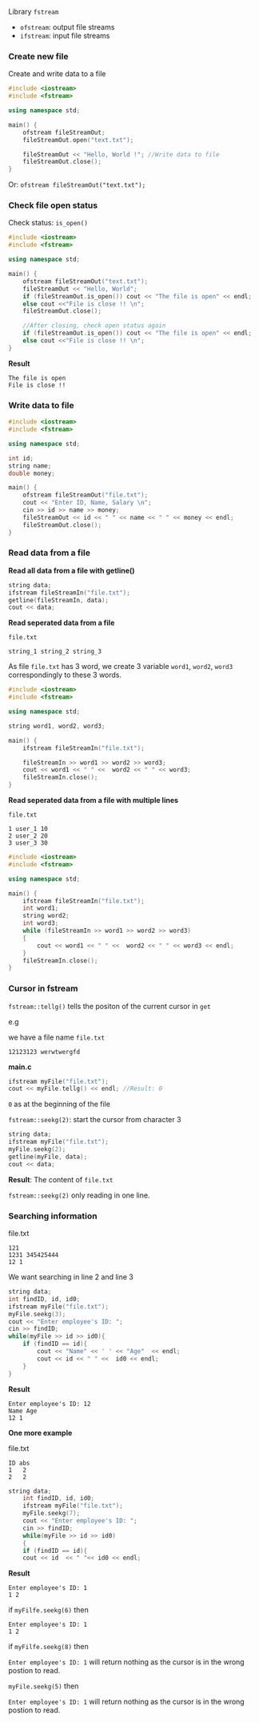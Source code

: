 Library ``fstream``

* ``ofstream``: output file streams
* ``ifstream``: input file streams

### Create new file

Create and write data to a file

```cpp
#include <iostream>
#include <fstream>

using namespace std;

main() {
	ofstream fileStreamOut;
	fileStreamOut.open("text.txt");

	fileStreamOut << "Hello, World !"; //Write data to file
	fileStreamOut.close();
}
```

Or: ``ofstream fileStreamOut("text.txt");``

### Check file open status

Check status: ``is_open()``

```cpp
#include <iostream>
#include <fstream>

using namespace std;

main() {
	ofstream fileStreamOut("text.txt");
	fileStreamOut << "Hello, World";
	if (fileStreamOut.is_open()) cout << "The file is open" << endl;
	else cout <<"File is close !! \n";
	fileStreamOut.close();

	//After closing, check open status again
	if (fileStreamOut.is_open()) cout << "The file is open" << endl;
	else cout <<"File is close !! \n";
}
```

**Result**

```
The file is open
File is close !! 
```

### Write data to file

```cpp
#include <iostream>
#include <fstream>

using namespace std;

int id;
string name;
double money;

main() {
	ofstream fileStreamOut("file.txt");
	cout << "Enter ID, Name, Salary \n";
	cin >> id >> name >> money;
	fileStreamOut << id << " " << name << " " << money << endl;
	fileStreamOut.close();
}
```

### Read data from a file

**Read all data from a file with getline()**

```cpp
string data;
ifstream fileStreamIn("file.txt");
getline(fileStreamIn, data);
cout << data;
```

**Read seperated data from a file**

``file.txt``

```
string_1 string_2 string_3
```

As file ``file.txt`` has 3 word, we create 3 variable ``word1``, ``word2``, ``word3`` correspondingly to these 3 words.

```cpp
#include <iostream>
#include <fstream>

using namespace std;

string word1, word2, word3;

main() {
	ifstream fileStreamIn("file.txt");

	fileStreamIn >> word1 >> word2 >> word3;
	cout << word1 << " " <<  word2 << " " << word3;
	fileStreamIn.close();
}
```

**Read seperated data from a file with multiple lines**

``file.txt``

```
1 user_1 10
2 user_2 20
3 user_3 30
```

```cpp
#include <iostream>
#include <fstream>

using namespace std;

main() {
	ifstream fileStreamIn("file.txt");
	int word1;
	string word2;
	int word3;
	while (fileStreamIn >> word1 >> word2 >> word3)
	{
		cout << word1 << " " <<  word2 << " " << word3 << endl;
	}
	fileStreamIn.close();
}
```

### Cursor in fstream

``fstream::tellg()`` tells the positon of the current cursor in ``get``

e.g

we have a file name ``file.txt``

```
12123123 werwtwergfd
```

**main.c**

```c
ifstream myFile("file.txt");
cout << myFile.tellg() << endl; //Result: 0
```

``0`` as at the beginning of the file

``fstream::seekg(2)``: start the cursor from character 3

```cpp
string data;
ifstream myFile("file.txt");
myFile.seekg(2);
getline(myFile, data);
cout << data;
```

**Result**: The content of ``file.txt``

``fstream::seekg(2)`` only reading in one line.

### Searching information

file.txt

```
121
1231 345425444
12 1
```

We want searching in line 2 and line 3

```cpp
string data;
int findID, id, id0;
ifstream myFile("file.txt");
myFile.seekg(3);
cout << "Enter employee's ID: ";
cin >> findID;
while(myFile >> id >> id0){
	if (findID == id){
		cout << "Name" << ' ' << "Age"  << endl;
		cout << id << " " <<  id0 << endl;
	}
}
```

**Result**

```
Enter employee's ID: 12
Name Age
12 1
```

**One more example**

file.txt

```
ID abs
1   2
2   2
```

```c
string data;
	int findID, id, id0;
	ifstream myFile("file.txt");
	myFile.seekg(7);
	cout << "Enter employee's ID: ";
	cin >> findID;
	while(myFile >> id >> id0)
	{
	if (findID == id){
	cout << id  << " "<< id0 << endl;
```

**Result**

```
Enter employee's ID: 1
1 2
```

if ``myFilfe.seekg(6)`` then 

```
Enter employee's ID: 1
1 2
```

if ``myFilfe.seekg(8)`` then

``Enter employee's ID: 1`` will return nothing as the cursor is in the wrong postion to read.

``myFile.seekg(5)`` then

``Enter employee's ID: 1`` will return nothing as the cursor is in the wrong postion to read.